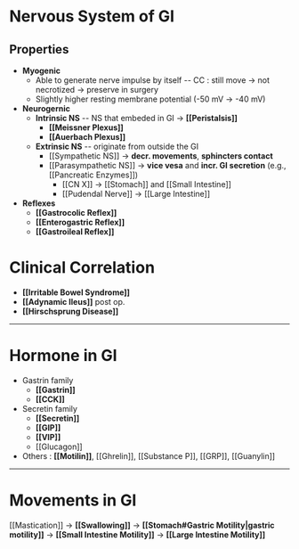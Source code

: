 # Nervous System of GI
## Properties
- **Myogenic**
	- Able to generate nerve impulse by itself -- CC : still move -> not necrotized -> preserve in surgery
	- Slightly higher resting membrane potential (-50 mV -> -40 mV)
- **Neurogernic**
	- **Intrinsic NS** -- NS that embeded in GI -> **[[Peristalsis]]**
		- **[[Meissner Plexus]]**
		- **[[Auerbach Plexus]]**
	- **Extrinsic NS** -- originate from outside the GI
		- [[Sympathetic NS]] -> **decr. movements**, **sphincters contact**
		- [[Parasympathetic NS]] -> **vice vesa** and **incr. GI secretion** (e.g., [[Pancreatic Enzymes]])
			- [[CN X]] -> [[Stomach]] and [[Small Intestine]]
			- [[Pudendal Nerve]] -> [[Large Intestine]] 
- **Reflexes**
	- **[[Gastrocolic Reflex]]**
	- **[[Enterogastric Reflex]]**
	- **[[Gastroileal Reflex]]**

# Clinical Correlation
- **[[Irritable Bowel Syndrome]]**
- **[[Adynamic Ileus]]** post op.
- **[[Hirschsprung Disease]]**

---

# Hormone in GI
- Gastrin family
	- **[[Gastrin]]**
	- **[[CCK]]**
- Secretin family
	- **[[Secretin]]**
	- **[[GIP]]**
	- **[[VIP]]**
	- [[Glucagon]]
- Others : **[[Motilin]]**, [[Ghrelin]], [[Substance P]], [[GRP]], [[Guanylin]]

---

# Movements in GI
[[Mastication]] -> **[[Swallowing]]** -> **[[Stomach#Gastric Motility|gastric motility]]** -> **[[Small Intestine Motility]]** -> **[[Large Intestine Motility]]**